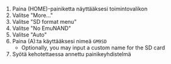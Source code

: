 1. Paina (HOME)-painiketta näyttääksesi toimintovalikon
2. Valitse "More..."
3. Valitse "SD format menu"
4. Valitse "No EmuNAND"
5. Valitse "Auto"
6. Paina (A):ta käyttääksesi nimeä `GM9SD`
   - Optionally, you may input a custom name for the SD card
7. Syötä kehotettaessa annettu painikeyhdistelmä
